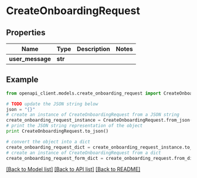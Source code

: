 # CreateOnboardingRequest


## Properties
Name | Type | Description | Notes
------------ | ------------- | ------------- | -------------
**user_message** | **str** |  | 

## Example

```python
from openapi_client.models.create_onboarding_request import CreateOnboardingRequest

# TODO update the JSON string below
json = "{}"
# create an instance of CreateOnboardingRequest from a JSON string
create_onboarding_request_instance = CreateOnboardingRequest.from_json(json)
# print the JSON string representation of the object
print CreateOnboardingRequest.to_json()

# convert the object into a dict
create_onboarding_request_dict = create_onboarding_request_instance.to_dict()
# create an instance of CreateOnboardingRequest from a dict
create_onboarding_request_form_dict = create_onboarding_request.from_dict(create_onboarding_request_dict)
```
[[Back to Model list]](../README.md#documentation-for-models) [[Back to API list]](../README.md#documentation-for-api-endpoints) [[Back to README]](../README.md)


